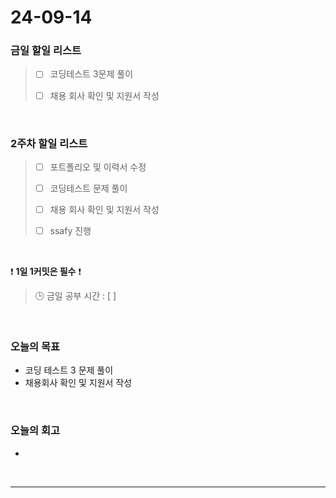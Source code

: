 # 24-09-14
### 금일 할일 리스트
> - [ ]  코딩테스트 3문제 풀이
>
> - [ ]  채용 회사 확인 및 지원서 작성

<br/>

### 2주차 할일 리스트  
> - [ ]  포트폴리오 및 이력서 수정
>
> - [ ]  코딩테스트 문제 풀이
>
> - [ ]  채용 회사 확인 및 지원서 작성
>
> - [ ]  ssafy 진행

<br/>

❗ **1일 1커밋은 필수** ❗
> 🕒 금일 공부 시간 : [  ]

<br/>

### 오늘의 목표
- 코딩 테스트 3 문제 풀이
- 채용회사 확인 및 지원서 작성


<br>

### 오늘의 회고
- 



<br/>

------------  
